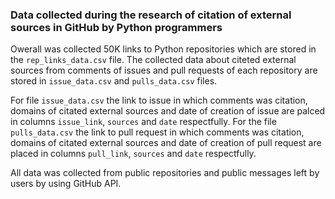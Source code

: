 ### Data collected during the research of citation of external sources in GitHub by Python programmers

Owerall was collected 50K links to Python repositories which are stored in the `rep_links_data.csv` file. 
The collected data about citeted external sources from comments of issues and pull requests of each repository are stored in `issue_data.csv` and `pulls_data.csv` files.

For file `issue_data.csv` the link to issue in which comments was citation, domains of citated external sources and date of creation of issue 
are palced in columns `issue_link`, `sources` and `date` respectfully. For the file `pulls_data.csv` the link to pull request in which comments was
citation, domains of citated external sources and date of creation of pull request are placed in columns `pull_link`, `sources` and `date` respectfully.

All data was collected from public repositories and public messages left by users by using GitHub API.
